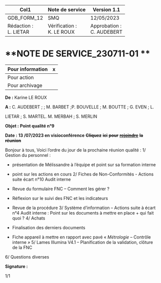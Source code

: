 |Col1|Note de service|Version 1.1|
|---|---|---|
|GDB_FORM_12|SMQ|12/05/2023|
|Rédaction :<br>L. LIETAR|Vérification :<br>K. LE ROUX|Approbation :<br>C. AUDEBERT|

# **NOTE DE SERVICE_230711-01 **

|Pour information|x|
|---|---|
|Pour action||
|Pour archivage||


**De :** Karine LE ROUX

**A :** C. AUDEBERT ; ; M. BARBET ;P. BOUVELLE ; M. BOUTTE ; G. EVEN ; L.

LIETAR ; S. MARTEL. M. MERBAH ; S. MERLIN

**Objet :** **Point qualité n°9**

**Date :** **13 /07/2023 en visioconférence** ~~**Cliquez**~~ ~~**ici**~~ ~~**pour**~~ ~~**[rejoindre](https://teams.microsoft.com/l/meetup-join/19%3ameeting_NGNjODNmYjMtY2I0Yy00ODQ1LTk2MWMtZWU3NDlmYTQ5ZWY3%40thread.v2/0?context=%7b%22Tid%22%3a%2298b69cac-b6e2-4c30-965e-85ecb515ef2c%22%2c%22Oid%22%3a%22d9a7d5d8-a985-4ff4-bf6d-44b9a8432564%22%7d)**~~ ~~**la**~~ ~~**réunion**~~

Bonjour à tous,
Voici l’ordre du jour de la prochaine réunion qualité :
1/ Gestion du personnel :

   - présentation de Mélissandre à l’équipe et point sur sa formation interne

   - point sur les actions en cours
2/ Fiches de Non-Conformités - Actions suite écart n°10 Audit interne

   - Revue du formulaire FNC – Comment les gérer ?

   - Réflexion sur le suivi des FNC et les indicateurs

   - Revue de la procédure
3/ Système d’information – Actions suite à écart n°4 Audit interne :
Point sur les documents à mettre en place + qui fait quoi ?
4/ Achats

   - Finalisation des derniers documents

   - Fiche appareil à mettre en rapport avec pavé « _Métrologie –_ Contrôle interne _»_
5/ Lames Illumina V4.1 – Planification de la validation, clôture de la FNC

6/ Questions diverses

**Signature :**


1/1

